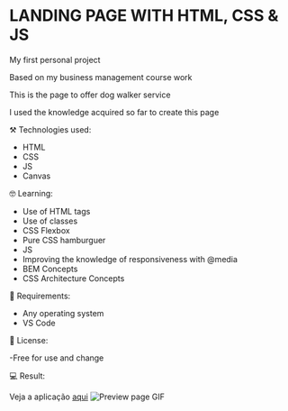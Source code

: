
# LANDING PAGE WITH HTML, CSS & JS

My first personal project

Based on my business management course work

This is the page to offer dog walker service

I used the knowledge acquired so far to create this page

⚒️ Technologies used:

- HTML
- CSS
- JS
- Canvas

🤓 Learning:

- Use of HTML tags
- Use of classes
- CSS Flexbox
- Pure CSS hamburguer
- JS 
- Improving the knowledge of responsiveness with @media
- BEM Concepts 
- CSS Architecture Concepts

📄 Requirements:

- Any operating system
- VS Code


📝 License:

-Free for use and change

💻 Result:

Veja a aplicação [aqui](https://dog_walker.vercel.app/)
![Preview page GIF](./images/preview.gif)